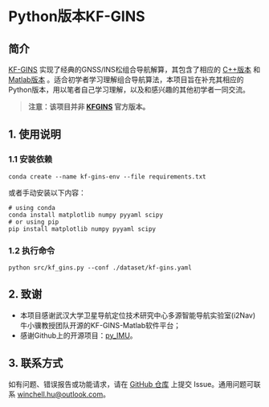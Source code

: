 # Python版本KF-GINS

## 简介

[KF-GINS](https://github.com/i2Nav-WHU/KF-GINS) 实现了经典的GNSS/INS松组合导航解算，其包含了相应的 [C++版本](https://github.com/i2Nav-WHU/KF-GINS) 和 [Matlab版本](https://github.com/i2Nav-WHU/KF-GINS-Matlab) 。适合初学者学习理解组合导航算法，本项目旨在补充其相应的Python版本，用以笔者自己学习理解，以及和感兴趣的其他初学者一同交流。

> **注意：该项目并非 [KFGINS](https://github.com/i2Nav-WHU/KFGINS) 官方版本。**

## 1. 使用说明

### 1.1 安装依赖
```shell
conda create --name kf-gins-env --file requirements.txt
```
或者手动安装以下内容：
```shell
# using conda
conda install matplotlib numpy pyyaml scipy
# or using pip
pip install matplotlib numpy pyyaml scipy
```

### 1.2 执行命令
```shell
python src/kf_gins.py --conf ./dataset/kf-gins.yaml
```

## 2. 致谢

- 本项目感谢武汉大学卫星导航定位技术研究中心多源智能导航实验室(i2Nav)牛小骥教授团队开源的KF-GINS-Matlab软件平台；
- 感谢Github上的开源项目：[py_IMU](https://github.com/Dennissy23/py_IMU)。

## 3. 联系方式
如有问题、错误报告或功能请求，请在 [GitHub 仓库](https://github.com/salmoshu/KF-GINS-Py) 上提交 Issue。通用问题可联系 [winchell.hu@outlook.com](mailto:winchell.hu@outlook.com)。
